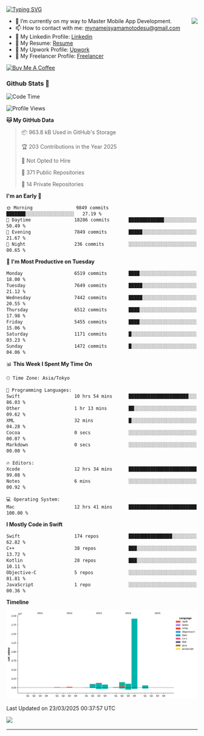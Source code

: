 
[![Typing SVG](https://readme-typing-svg.demolab.com/?lines=Thank+You+For+Visiting!!;You+Are+Welcome✨;I+am+Kyo+Yamamoto;Mobile+Developer)](https://git.io/typing-svg)
<p>
<img align="right" src="https://media.giphy.com/media/26ufdb3cYKwbRtYVW/giphy.gif" style="max-width:100%;" height="150px">

- 🌱 I’m currently on my way to Master Mobile App Development.
- 📫 How to contact with me: mynameisyamamotodesu@gmail.com
- 🔗 My Linkedin Profile: [Linkedin](https://www.linkedin.com/in/kyo-yamamoto-a2ab50239)
- 🔗 My Resume: [Resume](https://www.kickresume.com/cv/rNok4e/)
- 🔗 My Upwork Profile: [Upwork](https://www.upwork.com/freelancers/~01aa9115102bb4af25)
- 🔗 My Freelancer Profile: [Freelancer](https://www.freelancer.com/u/yamamotodesu)

<a href="https://www.buymeacoffee.com/kyoyamamoto" target="_blank"><img src="https://cdn.buymeacoffee.com/buttons/default-orange.png" alt="Buy Me A Coffee" height="41" width="174"></a>

### Github Stats 🥇 
<!--START_SECTION:waka-->
![Code Time](http://img.shields.io/badge/Code%20Time-1%2C087%20hrs%2046%20mins-blue)

![Profile Views](http://img.shields.io/badge/Profile%20Views-0-blue)

**🐱 My GitHub Data** 

> 📦 963.8 kB Used in GitHub's Storage 
 > 
> 🏆 203 Contributions in the Year 2025
 > 
> 🚫 Not Opted to Hire
 > 
> 📜 371 Public Repositories 
 > 
> 🔑 14 Private Repositories 
 > 
**I'm an Early 🐤** 

```text
🌞 Morning                9849 commits        ███████░░░░░░░░░░░░░░░░░░   27.19 % 
🌆 Daytime                18286 commits       █████████████░░░░░░░░░░░░   50.49 % 
🌃 Evening                7849 commits        █████░░░░░░░░░░░░░░░░░░░░   21.67 % 
🌙 Night                  236 commits         ░░░░░░░░░░░░░░░░░░░░░░░░░   00.65 % 
```
📅 **I'm Most Productive on Tuesday** 

```text
Monday                   6519 commits        ████░░░░░░░░░░░░░░░░░░░░░   18.00 % 
Tuesday                  7649 commits        █████░░░░░░░░░░░░░░░░░░░░   21.12 % 
Wednesday                7442 commits        █████░░░░░░░░░░░░░░░░░░░░   20.55 % 
Thursday                 6512 commits        ████░░░░░░░░░░░░░░░░░░░░░   17.98 % 
Friday                   5455 commits        ████░░░░░░░░░░░░░░░░░░░░░   15.06 % 
Saturday                 1171 commits        █░░░░░░░░░░░░░░░░░░░░░░░░   03.23 % 
Sunday                   1472 commits        █░░░░░░░░░░░░░░░░░░░░░░░░   04.06 % 
```


📊 **This Week I Spent My Time On** 

```text
🕑︎ Time Zone: Asia/Tokyo

💬 Programming Languages: 
Swift                    10 hrs 54 mins      ██████████████████████░░░   86.03 % 
Other                    1 hr 13 mins        ██░░░░░░░░░░░░░░░░░░░░░░░   09.62 % 
XML                      32 mins             █░░░░░░░░░░░░░░░░░░░░░░░░   04.28 % 
Cocoa                    0 secs              ░░░░░░░░░░░░░░░░░░░░░░░░░   00.07 % 
Markdown                 0 secs              ░░░░░░░░░░░░░░░░░░░░░░░░░   00.00 % 

🔥 Editors: 
Xcode                    12 hrs 34 mins      █████████████████████████   99.08 % 
Notes                    6 mins              ░░░░░░░░░░░░░░░░░░░░░░░░░   00.92 % 

💻 Operating System: 
Mac                      12 hrs 41 mins      █████████████████████████   100.00 % 
```

**I Mostly Code in Swift** 

```text
Swift                    174 repos           ████████████████░░░░░░░░░   62.82 % 
C++                      38 repos            ███░░░░░░░░░░░░░░░░░░░░░░   13.72 % 
Kotlin                   28 repos            ███░░░░░░░░░░░░░░░░░░░░░░   10.11 % 
Objective-C              5 repos             ░░░░░░░░░░░░░░░░░░░░░░░░░   01.81 % 
JavaScript               1 repo              ░░░░░░░░░░░░░░░░░░░░░░░░░   00.36 % 
```



**Timeline**

![Lines of Code chart](https://raw.githubusercontent.com/YamamotoDesu/YamamotoDesu/main/assets/bar_graph.png)


 Last Updated on 23/03/2025 00:37:57 UTC
<!--END_SECTION:waka-->

![](https://github-profile-summary-cards.vercel.app/api/cards/profile-details?username=YamamotoDesu&theme=vue)

----
